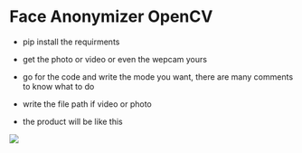 # Face Anonymizer OpenCV

- pip install the requirments

- get the photo or video or even the wepcam yours

- go for the code and write the mode you want, there are many comments to know what to do

- write the file path if video or photo

- the product will be like this

![]([https://github.com/muhammedhossam/FaceAnonymizer/blob/main/output/out_video.mp4])
